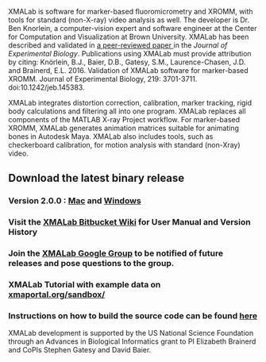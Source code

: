 XMALab is software for marker-based fluoromicrometry and XROMM, with tools for standard (non-X-ray) video analysis as well. The developer is Dr. Ben Knorlein, a computer-vision expert and software engineer at the Center for Computation and Visualization at Brown University. XMALab has been described and validated in [a peer-reviewed paper ](http://jeb.biologists.org/content/early/2016/09/21/jeb.145383) in the *Journal of Experimental Biology*. Publications using XMALab must provide attribution by citing: Knörlein, B.J., Baier, D.B., Gatesy, S.M., Laurence-Chasen, J.D. and Brainerd, E.L. 2016. Validation of XMALab software for marker-based XROMM. Journal of Experimental Biology, 219: 3701-3711. doi:10.1242/jeb.145383.

XMALab integrates distortion correction, calibration, marker tracking, rigid body calculations and filtering all into one program. XMALab replaces all
components of the MATLAB X-ray Project workflow. For marker-based XROMM, XMALab generates animation matrices suitable for animating bones in Autodesk Maya. XMALab also includes tools, such as checkerboard calibration, for motion analysis with standard (non-Xray) video.
## Download the latest binary release #
### Version 2.0.0 : [Mac](https://bitbucket.org/xromm/xmalab/downloads/XMALab_2.0.0.dmg) and [Windows](https://bitbucket.org/xromm/xmalab/downloads/XMALab_setup-2.0.0.msi)
### Visit the [XMALab Bitbucket Wiki](https://bitbucket.org/xromm/xmalab/wiki/Home) for User Manual and Version History
### Join the [XMALab Google Group](https://groups.google.com/a/brown.edu/forum/?hl=en#!forum/xmalab) to be notified of future releases and pose questions to the group.
### XMALab Tutorial with example data on [xmaportal.org/sandbox/](http://xmaportal.org/sandbox/larequest.php?request=explorePublicStudy&StudyID=49&instit=SANDBOX1)
### Instructions on how to build the source code can be found [here](https://bitbucket.org/xromm/xmalab/wiki/Instructions%20for%20developers)

XMALab development is supported by the US National Science Foundation through an Advances in Biological Informatics grant to PI Elizabeth Brainerd and 
CoPIs Stephen Gatesy and David Baier.